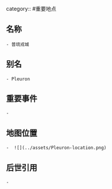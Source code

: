 category:: #重要地点
## 名称
	- 普琉戎城
## 别名
	- Pleuron
## 重要事件
	-
## 地图位置
	-  ![](../assets/Pleuron-location.png)
## 后世引用
	-
